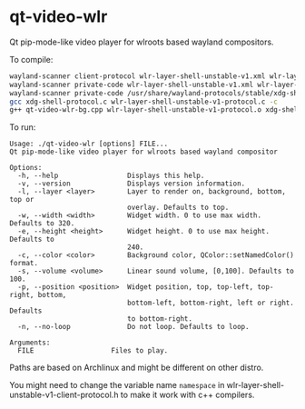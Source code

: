 # qt-video-wlr

Qt pip-mode-like video player for wlroots based wayland compositors.

To compile:

```sh
wayland-scanner client-protocol wlr-layer-shell-unstable-v1.xml wlr-layer-shell-unstable-v1-client-protocol.h
wayland-scanner private-code wlr-layer-shell-unstable-v1.xml wlr-layer-shell-unstable-v1-protocol.c
wayland-scanner private-code /usr/share/wayland-protocols/stable/xdg-shell/xdg-shell.xml xdg-shell-protocol.c
gcc xdg-shell-protocol.c wlr-layer-shell-unstable-v1-protocol.c -c
g++ qt-video-wlr-bg.cpp wlr-layer-shell-unstable-v1-protocol.o xdg-shell-protocol.o -I /usr/include/qt/ -fpic -lQt5Widgets -lQt5Core -lQt5Multimedia -lQt5MultimediaWidgets -lQt5Gui -lwayland-client -o qt-video-wlr
```

To run:

```
Usage: ./qt-video-wlr [options] FILE...
Qt pip-mode-like video player for wlroots based wayland compositor

Options:
  -h, --help                 Displays this help.
  -v, --version              Displays version information.
  -l, --layer <layer>        Layer to render on, background, bottom, top or
                             overlay. Defaults to top.
  -w, --width <width>        Widget width. 0 to use max width. Defaults to 320.
  -e, --height <height>      Widget height. 0 to use max height. Defaults to
                             240.
  -c, --color <color>        Background color, QColor::setNamedColor() format.
  -s, --volume <volume>      Linear sound volume, [0,100]. Defaults to 100.
  -p, --position <position>  Widget position, top, top-left, top-right, bottom,
                             bottom-left, bottom-right, left or right. Defaults
                             to bottom-right.
  -n, --no-loop              Do not loop. Defaults to loop.

Arguments:
  FILE                   Files to play.
```

Paths are based on Archlinux and might be different on other distro.

You might need to change the variable name `namespace` in wlr-layer-shell-unstable-v1-client-protocol.h to make it work with c++ compilers.

